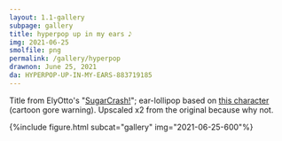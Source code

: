 ```yaml
---
layout: 1.1-gallery
subpage: gallery
title: hyperpop up in my ears 𝅘𝅥𝅮
img: 2021-06-25
smolfile: png
permalink: /gallery/hyperpop
drawnon: June 25, 2021
da: HYPERPOP-UP-IN-MY-EARS-883719185
---
```

Title from ElyOtto's "<a href="https://www.youtube.com/watch?v=BfV4ZDgumTQ" target="_blank">SugarCrash!</a>"; ear-lollipop based on <a href="https://happytreefriends.fandom.com/wiki/Nutty" target="_blank">this character</a> (cartoon gore warning). Upscaled x2 from the original because why not.

{%include figure.html subcat="gallery" img="2021-06-25-600"%}